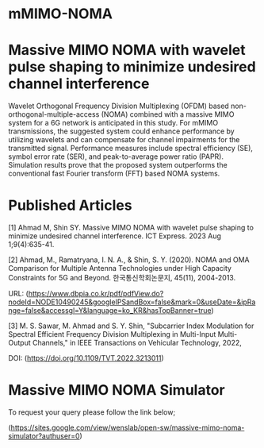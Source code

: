 # mMIMO-NOMA

# Massive MIMO NOMA with wavelet pulse shaping to minimize undesired channel interference

Wavelet Orthogonal Frequency Division Multiplexing (OFDM) based non-orthogonal-multiple-access (NOMA) combined with a massive MIMO system for a 6G network 
is anticipated in this study. For mMIMO transmissions, the suggested system could enhance performance by utilizing wavelets and can compensate 
for channel impairments for the transmitted signal. Performance measures include spectral efficiency (SE), symbol error rate (SER), and peak-to-average power 
ratio (PAPR). Simulation results prove that the proposed system outperforms the conventional fast Fourier transform (FFT) based NOMA systems.

# Published Articles

[1] Ahmad M, Shin SY. Massive MIMO NOMA with wavelet pulse shaping to minimize undesired channel interference. ICT Express. 2023 Aug 1;9(4):635-41.

[2] Ahmad, M., Ramatryana, I. N. A., & Shin, S. Y. (2020). NOMA and OMA Comparison for Multiple Antenna Technologies under High Capacity Constraints for 5G and Beyond. 
한국통신학회논문지, 45(11), 2004-2013.

URL: (https://www.dbpia.co.kr/pdf/pdfView.do?nodeId=NODE10490245&googleIPSandBox=false&mark=0&useDate=&ipRange=false&accessgl=Y&language=ko_KR&hasTopBanner=true)

[3] M. S. Sawar, M. Ahmad and S. Y. Shin, "Subcarrier Index Modulation for Spectral Efficient Frequency Division Multiplexing in Multi-Input Multi-Output Channels," 
in IEEE Transactions on Vehicular Technology, 2022, 

DOI: (https://doi.org/10.1109/TVT.2022.3213011)

# Massive MIMO NOMA Simulator

To request your query please follow the link below;

(https://sites.google.com/view/wenslab/open-sw/massive-mimo-noma-simulator?authuser=0)

